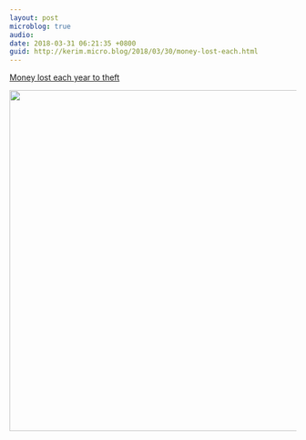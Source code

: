 ```yaml
---
layout: post
microblog: true
audio: 
date: 2018-03-31 06:21:35 +0800
guid: http://kerim.micro.blog/2018/03/30/money-lost-each.html
---
```

[Money lost each year to theft](https://reddit.com/r/dataisbeautiful/comments/88b0be/first_post_money_lost_each_year_to_theft_oc/) 

<img src="http://micro.oxus.net/uploads/2018/98f1a476c9.jpg" width="600" height="600" />

